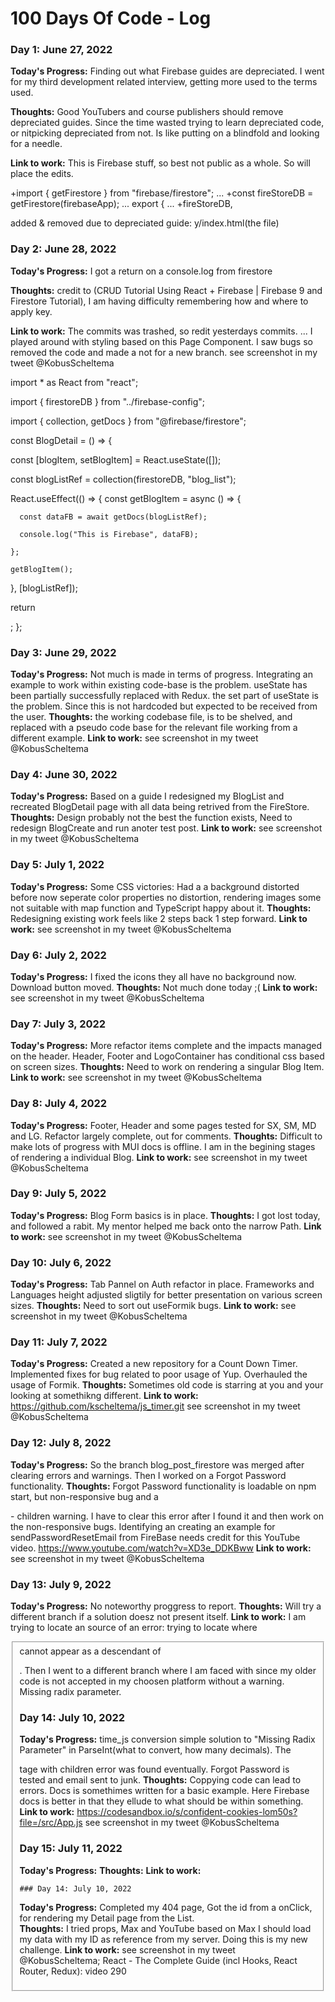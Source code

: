 # 100 Days Of Code - Log

### Day 1: June 27, 2022 

**Today's Progress:** Finding out what Firebase guides are depreciated. I went for my third development related interview, getting more used to the terms used. 

**Thoughts:** Good YouTubers and course publishers should remove depreciated guides. Since the time wasted trying to learn depreciated code, or nitpicking depreciated from not. Is like putting on a blindfold and looking for a needle. 

**Link to work:** This is Firebase stuff, so best not public as a whole. So will place the edits. 

+import { getFirestore } from "firebase/firestore";
...
+const fireStoreDB = getFirestore(firebaseApp);
...
export {
...
 +fireStoreDB,
 
 added & removed due to depreciated guide:
y/index.html(the file)

### Day 2: June 28, 2022 
**Today's Progress:** I got a return on a console.log from firestore

**Thoughts:** credit to (CRUD Tutorial Using React + Firebase | Firebase 9 and Firestore Tutorial), I am having difficulty remembering how and where to apply key. 

**Link to work:** The commits was trashed, so redit yesterdays commits. 
... I played around with styling based on this Page Component. I saw bugs so removed the code and made a not for a new branch. 
see screenshot in my tweet @KobusScheltema

import * as React from "react";

import { firestoreDB } from "../firebase-config";

import { collection, getDocs } from "@firebase/firestore";

const BlogDetail = () => {

  const [blogItem, setBlogItem] = React.useState([]);
  
  const blogListRef = collection(firestoreDB, "blog_list");
  

  React.useEffect(() => {
    const getBlogItem = async () => {
    
      const dataFB = await getDocs(blogListRef);
      
      console.log("This is Firebase", dataFB);
      
    };

    getBlogItem();
  }, [blogListRef]);
  
  return <div></div>;
  };

### Day 3: June 29, 2022 
**Today's Progress:** Not much is made in terms of progress. Integrating an example to work within existing code-base is the problem. useState has been partially successfully replaced with Redux. the set part of useState is the problem. Since this is not hardcoded but expected to be received from the user. 
**Thoughts:** the working codebase file, is to be shelved, and replaced with a pseudo code base for the relevant file working from a different example. 
**Link to work:** see screenshot in my tweet @KobusScheltema

### Day 4: June 30, 2022 
**Today's Progress:** Based on a guide I redesigned my BlogList and recreated BlogDetail page with all data being retrived from the FireStore.
**Thoughts:** Design probably not the best the function exists, Need to redesign BlogCreate and run anoter test post. 
**Link to work:** see screenshot in my tweet @KobusScheltema

### Day 5: July 1, 2022 
**Today's Progress:** Some CSS victories: Had a a background distorted before now seperate color properties no distortion, rendering images some not suitable with map function and TypeScript happy about it. 
**Thoughts:** Redesigning existing work feels like 2 steps back 1 step forward. 
**Link to work:** see screenshot in my tweet @KobusScheltema


### Day 6: July 2, 2022 
**Today's Progress:** I fixed the icons they all have no background now. Download button moved.
**Thoughts:** Not much done today ;(
**Link to work:**  see screenshot in my tweet @KobusScheltema

### Day 7: July 3, 2022 
**Today's Progress:** More refactor items complete and the impacts managed on the header. Header, Footer and LogoContainer has conditional css based on screen sizes. 
**Thoughts:** Need to work on rendering a singular Blog Item.
**Link to work:**  see screenshot in my tweet @KobusScheltema

### Day 8: July 4, 2022 
**Today's Progress:** Footer, Header and some pages tested for SX, SM, MD and LG. Refactor largely complete, out for comments. 
**Thoughts:** Difficult to make lots of progress with MUI docs is offline. I am in the begining stages of rendering a individual Blog. 
**Link to work:** see screenshot in my tweet @KobusScheltema

### Day 9: July 5, 2022 
**Today's Progress:** Blog Form basics is in place. 
**Thoughts:** I got lost today, and followed a rabit. My mentor helped me back onto the narrow Path. 
**Link to work:** see screenshot in my tweet @KobusScheltema

### Day 10: July 6, 2022 
**Today's Progress:** Tab Pannel on Auth refactor in place. Frameworks and Languages height adjusted sligtily for better presentation on various screen sizes.
**Thoughts:** Need to sort out useFormik bugs.
**Link to work:** see screenshot in my tweet @KobusScheltema

### Day 11: July 7, 2022 
**Today's Progress:** Created a new repository for a Count Down Timer. Implemented fixes for bug related to poor usage of Yup. Overhauled the usage of Formik.
**Thoughts:** Sometimes old code is starring at you and your looking at somethikng different. 
**Link to work:** https://github.com/kscheltema/js_timer.git see screenshot in my tweet @KobusScheltema

### Day 12: July 8, 2022 
**Today's Progress:** So the branch blog_post_firestore was merged after clearing errors and warnings. Then I worked on a Forgot Password functionality.
**Thoughts:** Forgot Password functionality is loadable on npm start, but non-responsive bug and a <p> - children warning. I have to clear this error after I found it and then work on the non-responsive bugs. Identifying an creating an example for sendPasswordResetEmail from FireBase needs credit for this YouTube video. https://www.youtube.com/watch?v=XD3e_DDKBww
**Link to work:** see screenshot in my tweet @KobusScheltema

 ### Day 13: July 9, 2022 
 **Today's Progress:** No noteworthy proggress to report.
 **Thoughts:**  Will try a different branch if a solution doesz not present itself.
 **Link to work:** I am trying to locate an source of an error: trying to locate where 
<fieldset> cannot appear as a descendant of <p>.
 Then I went to a different branch where I am faced with since my older code is not accepted in my choosen platform without a warning. 
 Missing radix parameter.
 
  ### Day 14: July 10, 2022 
 **Today's Progress:** time_js conversion simple solution to "Missing Radix Parameter" in ParseInt(what to convert, how many decimals). The <p> tage with children error was found eventually. Forgot Password is tested and email sent to junk. 
 **Thoughts:** Coppying code can lead to errors. Docs is somethimes written for a basic example. Here Firebase docs is better in that they ellude to what should be within something. 
 **Link to work:** https://codesandbox.io/s/confident-cookies-lom50s?file=/src/App.js see screenshot in my tweet @KobusScheltema

   ### Day 15: July 11, 2022 
  **Today's Progress:** 
  **Thoughts:** 
  **Link to work:** 
 
    ### Day 14: July 10, 2022 
  **Today's Progress:** Completed my 404 page, Got the id from a onClick, for rendering my Detail page from the List.  
  **Thoughts:** I tried props, Max and YouTube based on Max I should load my data with my ID as reference from my server. Doing this is my new challenge. 
  **Link to work:** see screenshot in my tweet @KobusScheltema; React - The Complete Guide (incl Hooks, React Router, Redux): video 290

